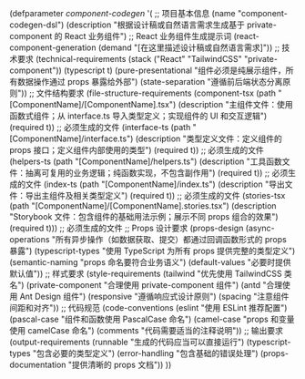 (defparameter *component-codegen*
  '(
    ;; 项目基本信息
    (name "component-codegen-dsl")
    (description "根据设计稿或自然语言需求生成基于 private-component 的 React 业务组件")
    ;; React 业务组件生成提示词
    (react-component-generation
     (demand "[在这里描述设计稿或自然语言需求]"))
    ;; 技术要求
    (technical-requirements
     (stack ("React" "TailwindCSS" "private-component"))
     (typescript t)
     (pure-presentational "组件必须是纯展示组件，所有数据操作通过 props 暴露给外部")
     (state-separation "遵循前后端状态分离原则"))
    ;; 文件结构要求
    (file-structure-requirements
     (component-tsx
      (path "[ComponentName]/[ComponentName].tsx")
      (description "主组件文件：使用函数式组件；从 interface.ts 导入类型定义；实现组件的 UI 和交互逻辑")
      (required t))  ;; 必须生成的文件
     (interface-ts
      (path "[ComponentName]/interface.ts")
      (description "类型定义文件：定义组件的 props 接口；定义组件内部使用的类型")
      (required t))  ;; 必须生成的文件
     (helpers-ts
      (path "[ComponentName]/helpers.ts")
      (description "工具函数文件：抽离可复用的业务逻辑；纯函数实现，不包含副作用")
      (required t))  ;; 必须生成的文件
     (index-ts
      (path "[ComponentName]/index.ts")
      (description "导出文件：导出主组件及相关类型定义")
      (required t))  ;; 必须生成的文件
     (stories-tsx
      (path "[ComponentName]/[ComponentName].stories.tsx")
      (description "Storybook 文件：包含组件的基础用法示例；展示不同 props 组合的效果")
      (required t))) ;; 必须生成的文件
    ;; Props 设计要求
    (props-design
     (async-operations "所有异步操作（如数据获取、提交）都通过回调函数形式的 props 暴露")
     (typescript-types "使用 TypeScript 为所有 props 提供完整的类型定义")
     (semantic-naming "props 命名要符合业务语义")
     (default-values "必要时提供默认值"))
    ;; 样式要求
    (style-requirements
     (tailwind "优先使用 TailwindCSS 类名")
     (private-component "合理使用 private-component 组件")
     (antd "合理使用 Ant Design 组件")
     (responsive "遵循响应式设计原则")
     (spacing "注意组件间距和对齐"))
    ;; 代码规范
    (code-conventions
     (eslint "使用 ESLint 推荐配置")
     (pascal-case "组件和函数使用 PascalCase 命名")
     (camel-case "props 和变量使用 camelCase 命名")
     (comments "代码需要适当的注释说明"))
    ;; 输出要求
    (output-requirements
     (runnable "生成的代码应当可以直接运行")
     (typescript-types "包含必要的类型定义")
     (error-handling "包含基础的错误处理")
     (props-documentation "提供清晰的 props 文档"))
  ))